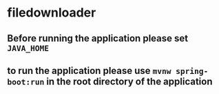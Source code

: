 # filedownloader

## Before running the application please set `JAVA_HOME`
## to run the application please use `mvnw spring-boot:run` in the root directory of the application
